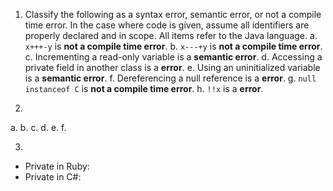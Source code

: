 1. Classify the following as a syntax error, semantic error, or not a compile time error. In the case where code is given, assume all identifiers are properly declared and in scope. All items refer to the Java language.
  a. ```x+++-y``` is **not a compile time error**.
  b. ```x---+y``` is **not a compile time error**.
  c. Incrementing a read-only variable is a **semantic error**.
  d. Accessing a private field in another class is a **error**.
  e. Using an uninitialized variable is a **semantic error**.
  f. Dereferencing a null reference is a **error**.
  g. ```null instanceof C``` is **not a compile time error**.
  h. ```!!x``` is a **error**.

2. 
  a. 
  b.
  c.
  d.
  e.
  f.

3. 
  - Private in Ruby:
  - Private in C#: